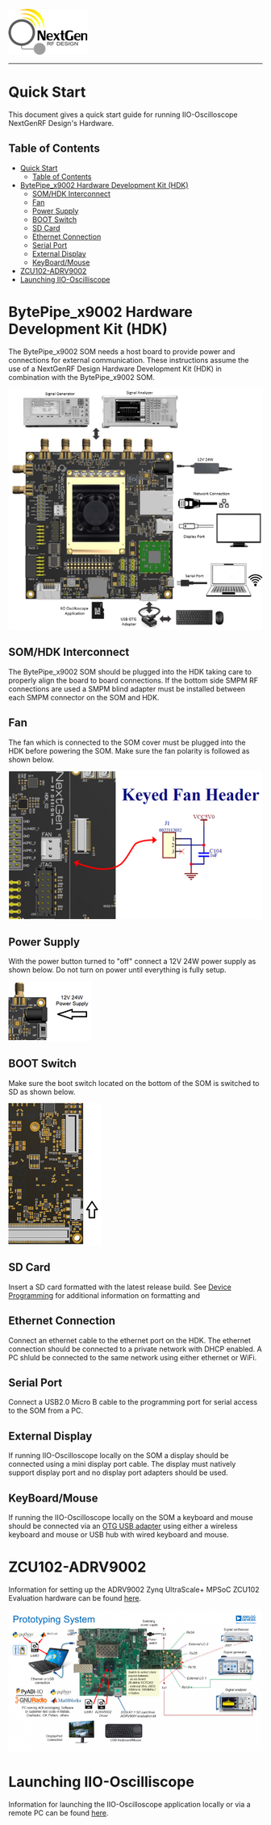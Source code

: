 ![logo](images/ngrf_logo.png)

---

# Quick Start
This document gives a quick start guide for running IIO-Oscilloscope NextGenRF Design's Hardware.

## Table of Contents
- [Quick Start](#quick-start)
  - [Table of Contents](#table-of-contents)
- [BytePipe_x9002 Hardware Development Kit (HDK)](#bytepipe_x9002-hardware-development-kit-hdk)
  - [SOM/HDK Interconnect](#somhdk-interconnect)
  - [Fan](#fan)
  - [Power Supply](#power-supply)
  - [BOOT Switch](#boot-switch)
  - [SD Card](#sd-card)
  - [Ethernet Connection](#ethernet-connection)
  - [Serial Port](#serial-port)
  - [External Display](#external-display)
  - [KeyBoard/Mouse](#keyboardmouse)
- [ZCU102-ADRV9002](#zcu102-adrv9002)
- [Launching IIO-Oscilliscope](#launching-iio-oscilliscope)

# BytePipe_x9002 Hardware Development Kit (HDK)

The BytePipe_x9002 SOM needs a host board to provide power and connections for external communication.  These instructions assume the use of a NextGenRF Design Hardware Development Kit (HDK) in combination with the BytePipe_x9002 SOM. 

![BytePipe_x9002_HardwareSetup](images/BytePipe_x9002_HardwareSetup.jpg)

## SOM/HDK Interconnect

The BytePipe_x9002 SOM should be plugged into the HDK taking care to properly align the board to board connections.  If the bottom side SMPM RF connections are used a SMPM blind adapter must be installed between each SMPM connector on the SOM and HDK. 

## Fan

The fan which is connected to the SOM cover must be plugged into the HDK before powering the SOM.  Make sure the fan polarity is followed as shown below.

![BytePipe_x9002_fan_schematic](images/BytePipe_x9002_fan_schematic.PNG)

## Power Supply

With the power button turned to "off" connect a 12V 24W power supply as shown below.  Do not turn on power until everything is fully setup.

![BytePipe_x9002_power_connection.PNG](images/BytePipe_x9002_power_connection.PNG)

## BOOT Switch

Make sure the boot switch located on the bottom of the SOM is switched to SD as shown below.

![BytePipe_x9002_BootSwitch.bmp](images/BytePipe_x9002_BootSwitch.bmp)

## SD Card

Insert a SD card formatted with the latest release build.  See [Device Programming](docs/Programming.md) for additional information on formatting and 

## Ethernet Connection

Connect an ethernet cable to the ethernet port on the HDK.  The ethernet connection should be connected to a private network with DHCP enabled.  A PC shluld be connected to the same network using either ethernet or WiFi.

## Serial Port

Connect a USB2.0 Micro B cable to the programming port for serial access to the SOM from a PC.  

## External Display

If running IIO-Oscilloscope locally on the SOM a display should be connected using a mini display port cable.  The display must natively support display port and no display port adapters should be used.  

## KeyBoard/Mouse

If running the IIO-Oscilloscope locally on the SOM a keyboard and mouse should be connected via an [OTG USB adapter](https://www.amazon.com/UGREEN-Adapter-Samsung-Controller-Smartphone/dp/B00LN3LQKQ/ref=sr_1_5?dchild=1&keywords=usb+otg+adapter&qid=1624389445&sr=8-5) using either a wireless keyboard and mouse or USB hub with wired keyboard and mouse.

# ZCU102-ADRV9002

Information for setting up the ADRV9002 Zynq UltraScale+ MPSoC ZCU102 Evaluation hardware can be found [here](https://wiki.analog.com/resources/eval/user-guides/adrv9002/quickstart/zynqmp).

![adrv9002_zcu102_quickstart](images/adrv9002_zcu102_quickstart.png)

# Launching IIO-Oscilliscope

Information for launching the IIO-Oscilloscope application locally or via a remote PC can be found [here](https://wiki.analog.com/resources/tools-software/linux-software/iio_oscilloscope).







